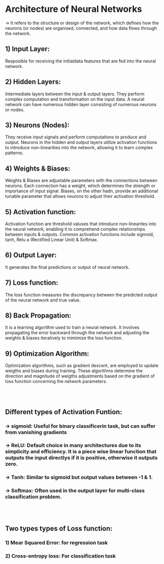 # Architecture of Neural Networks
-> It refers to the structure or design of the network, which defines how the neurons (or nodes) are organised, connected, and how data flows through the network.

## 1) Input Layer:
Resposible for receiving the initialdata features that are fed into the neural network.

## 2) Hidden Layers: 
Intermediate layers between the input & output layers. They perform complex computation and transformation on the input data. A neural network can have numerous hidden layer consisting of numerous neurons or nodes.

## 3) Neurons (Nodes): 
They receive input signals and perform computations to produce and output. Neurons in the hidden and output layers utilize activation functions to introduce non-linearities into the network, allowing it to learn complex patterns.

## 4) Weights & Biases: 
Weights & Biases are adjustable parameters with the connections between neurons. Each connection has a weight, which determines the strength or importance of input signal. Biases, on the other hadn, provide an additional tunable parameter that allows neurons to adjust their activation threshold.

## 5) Activation function: 
Activation function are threshold valuses that introduce non-linearites into the neural network, enabling it to comprehend complex relationships between inputs & outputs. Common activation functions include sigmoid, tanh, Relu a (Rectified Linear Unit) & Softmax.

## 6) Output Layer: 
It generates the final predictions or output of neural network.

## 7) Loss function: 
The loss function measures the discrepancy between the predicted output of the neural network and true value.

## 8) Back Propagation: 
It is a learning algorithm used to train a neural network. It involves propagating the error backward through the network and adjusting the weights & biases iteratively to mimimize the loss function.

## 9) Optimization Algorithm: 
Optimization algorithms, such as gradient descent, are employed to update weigths and biases during training. These algorithms determine the direction and magnitude of weigths adjustments based on the gradient of loss function concerning the network parameters.

<br>
<br>

## Different types of Activation Funtion:
### -> **sigmoid:** Useful for binary classificerin task, but can suffer from vanishing gradients
### -> **ReLU:** Default choice in many architectures due to its simplicity and efficiency. It is a piece wise linear function that outputs the input directlys if it is positive, otherwise it outputs zero.
### -> **Tanh:** Similar to sigmoid but output values between -1 & 1.
### -> **Softmax:** Often used in the output layer for multi-class classification problem.

<br>
<br>

## Two types types of Loss function:
### 1) Mear Squared Error: for regression task
### 2) Cross-entropy loss: For classification task
